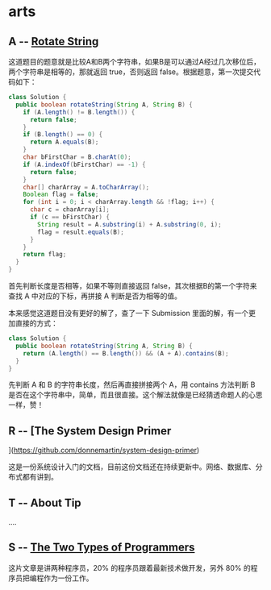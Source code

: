 # arts 

## A --  [Rotate String](https://leetcode.com/problems/rotate-string/description/)

这道题目的题意就是比较A和B两个字符串，如果B是可以通过A经过几次移位后，两个字符串是相等的，那就返回 true，否则返回 false。根据题意，第一次提交代码如下：

```java
class Solution {
  public boolean rotateString(String A, String B) {
    if (A.length() != B.length()) {
      return false;
    }
    if (B.length() == 0) {
      return A.equals(B);
    }
    char bFirstChar = B.charAt(0);
    if (A.indexOf(bFirstChar) == -1) {
      return false;
    }
    char[] charArray = A.toCharArray();
    Boolean flag = false;
    for (int i = 0; i < charArray.length && !flag; i++) {
      char c = charArray[i];
      if (c == bFirstChar) {
        String result = A.substring(i) + A.substring(0, i);
        flag = result.equals(B);
      }
    }
    return flag;
  }
}
```

首先判断长度是否相等，如果不等则直接返回 false，其次根据B的第一个字符来查找 A 中对应的下标，再拼接 A 判断是否为相等的值。

本来感觉这道题目没有更好的解了，查了一下 Submission 里面的解，有一个更加直接的方式：

```java
class Solution {
  public boolean rotateString(String A, String B) {
    return (A.length() == B.length()) && (A + A).contains(B);
  }
}

```

先判断 A 和 B 的字符串长度，然后再直接拼接两个 A，用 contains 方法判断 B 是否在这个字符串中，简单，而且很直接。这个解法就像是已经猜透命题人的心思一样，赞！

## R -- [The System Design Primer
](https://github.com/donnemartin/system-design-primer)

这是一份系统设计入门的文档，目前这份文档还在持续更新中。网络、数据库、分布式都有讲到。

## T -- About Tip

....

## S -- [The Two Types of Programmers](https://blog.codinghorror.com/the-two-types-of-programmers/)

这片文章是讲两种程序员，20% 的程序员跟着最新技术做开发，另外 80% 的程序员把编程作为一份工作。
